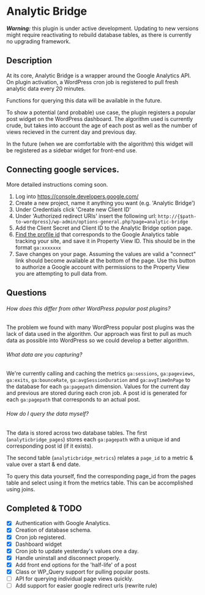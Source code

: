 # Analytic Bridge

**_Warning:_** this plugin is under active development. Updating to new versions might require reactivating to rebuild database tables, as there is currently no upgrading framework.

## Description

At its core, Analytic Bridge is a wrapper around the Google Analytics API. On plugin activation, a WordPress cron job is registered to pull fresh analytic data every 20 minutes.

Functions for querying this data will be available in the future.

To show a potential (and probable) use case, the plugin registers a popular post widget on the WordPress dashboard. The algorithm used is currently crude, but takes into account the age of each post as well as the number of views recieved in the current day and previous day.

In the future (when we are comfortable with the algorithm) this widget will be registered as a sidebar widget for front-end use.

## Connecting google services.

More detailed instructions coming soon.

1. Log into https://console.developers.google.com/
2. Create a new project, name it anything you want (e.g. 'Analytic Bridge')
3. Under Credentials click 'Create new Client ID'
4. Under 'Authorized redirect URIs' insert the following url:
`http://{$path-to-wordpress}/wp-admin/options-general.php?page=analytic-bridge`
5. Add the Client Secret and Client ID to the Analytic Bridge option page.
6. [Find the profile id](https://support.google.com/analytics/answer/1032385?hl=en-GB) that corresponds to the Google Analytics table tracking your site, and save it in Property View ID. This should be in the format `ga:xxxxxxx`
7. Save changes on your page. Assuming the values are valid a "connect" link should become available at the bottom of the page. Use this button to authorize a Google account with permissions to the Property View you are attempting to pull data from.

## Questions

###### _How does this differ from other WordPress popular post plugins?_
The problem we found with many WordPress popular post plugins was the lack of data used in the algorithm. Our approach was first to pull as much data as possible into WordPress so we could develop a better algorithm.

###### _What data are you capturing?_
We're currently calling and caching the metrics `ga:sessions`, `ga:pageviews`, `ga:exits`, `ga:bounceRate`, `ga:avgSessionDuration` and `ga:avgTimeOnPage` to the database for each `ga:pagepath` dimension. Values for the current day and previous are stored during each cron job. A post id is generated for each `ga:pagepath` that corresponds to an actual post.

###### _How do I query the data myself?_
The data is stored across two database tables. The first (`analyticbridge_pages`) stores each `ga:pagepath` with a unique id and corresponding post id (if it exists).

The second table (`analyticbridge_metrics`) relates a `page_id` to a metric & value over a start & end date.

To query this data yourself, find the corresponding page_id from the pages table and select using it from the metrics table. This can be accomplished using joins.

## Completed & TODO

- [x] Authentication with Google Analytics.
- [x] Creation of database schema.
- [x] Cron job registered.
- [x] Dashboard widget
- [x] Cron job to update yesterday's values one a day.
- [x] Handle uninstall and disconnect properly.
- [x] Add front end options for the 'half-life' of a post
- [x] Class or WP_Query support for pulling popular posts.
- [ ] API for querying individual page views quickly.
- [ ] Add support for easier google redirect urls (rewrite rule)